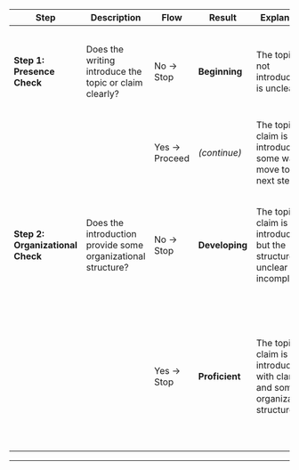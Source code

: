 | **Step**                | **Description**                                            | **Flow**      | **Result**      | **Explanation**                                                                                                                    | **Examples**                                  | **Justification**                                                                                                                             |
|-------------------------|------------------------------------------------------------|--------------|-----------------|------------------------------------------------------------------------------------------------------------------------------------|-----------------------------------------------|-------------------------------------------------------------------------------------------------------------------------------------------------|
| **Step 1: Presence Check** | Does the writing introduce the topic or claim clearly?     | No → Stop     | **Beginning**   | The topic is not introduced or is unclear.                                                                                        | “This is about my book.”                      | The statement is too vague to orient the reader or establish a clear topic/claim.                                                              |
|                         |                                                            | Yes → Proceed | *(continue)*    | The topic or claim is introduced in some way, so move to the next step.                                                            | -                                             | -                                                                                                                                               |
| **Step 2: Organizational Check** | Does the introduction provide some organizational structure? | No → Stop     | **Developing**  | The topic or claim is introduced, but the structure is unclear or incomplete.                                                     | “My favorite book is about animals.”          | While the topic is stated, there is no clear indication of how the discussion or argument will be organized.                                   |
|                         |                                                            | Yes → Stop    | **Proficient**  | The topic or claim is introduced with clarity and some organizational structure.                                                  | “My favorite book is about animals, and I will explain why it’s the best.” | The introduction sets a clear purpose (“why it’s the best”) and provides a basic structure for the upcoming explanation or argument.           |

---
